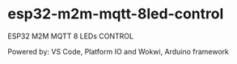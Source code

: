 # esp32-m2m-mqtt-8led-control
ESP32 M2M MQTT 8 LEDs CONTROL

Powered by: VS Code, Platform IO and Wokwi, Arduino framework

